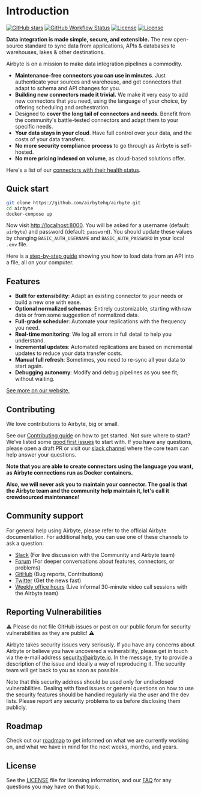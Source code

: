 # Introduction

[![GitHub stars](https://img.shields.io/github/stars/airbytehq/airbyte?style=social&label=Star&maxAge=2592000)](https://GitHub.com/airbytehq/airbyte/stargazers/) [![GitHub Workflow Status](https://img.shields.io/github/workflow/status/airbytehq/airbyte/Airbyte%20CI)](https://github.com/airbytehq/airbyte/actions/workflows/gradle.yml) [![License](https://img.shields.io/static/v1?label=license&message=MIT&color=brightgreen)](https://github.com/airbytehq/airbyte/tree/a9b1c6c0420550ad5069aca66c295223e0d05e27/LICENSE/README.md) [![License](https://img.shields.io/static/v1?label=license&message=ELv2&color=brightgreen)](https://github.com/airbytehq/airbyte/tree/a9b1c6c0420550ad5069aca66c295223e0d05e27/LICENSE/README.md)

**Data integration is made simple, secure, and extensible.**
The new open-source standard to sync data from applications, APIs & databases to warehouses, lakes & other destinations.

Airbyte is on a mission to make data integration pipelines a commodity.

- **Maintenance-free connectors you can use in minutes**. Just authenticate your sources and warehouse, and get connectors that adapt to schema and API changes for you.
- **Building new connectors made it trivial.** We make it very easy to add new connectors that you need, using the language of your choice, by offering scheduling and orchestration.
- Designed to **cover the long tail of connectors and needs**. Benefit from the community's battle-tested connectors and adapt them to your specific needs.
- **Your data stays in your cloud**. Have full control over your data, and the costs of your data transfers.
- **No more security compliance process** to go through as Airbyte is self-hosted.
- **No more pricing indexed on volume**, as cloud-based solutions offer.

Here's a list of our [connectors with their health status](docs/integrations/).

## Quick start

```bash
git clone https://github.com/airbytehq/airbyte.git
cd airbyte
docker-compose up
```

Now visit [http://localhost:8000](http://localhost:8000). You will be asked for a username (default: `airbyte`) and password (default: `password`). You should update these values by changing `BASIC_AUTH_USERNAME` and `BASIC_AUTH_PASSWORD` in your local `.env` file.

Here is a [step-by-step guide](https://github.com/airbytehq/airbyte/tree/e378d40236b6a34e1c1cb481c8952735ec687d88/docs/quickstart/getting-started.md) showing you how to load data from an API into a file, all on your computer.

## Features

- **Built for extensibility**: Adapt an existing connector to your needs or build a new one with ease.
- **Optional normalized schemas**: Entirely customizable, starting with raw data or from some suggestion of normalized data.
- **Full-grade scheduler**: Automate your replications with the frequency you need.
- **Real-time monitoring**: We log all errors in full detail to help you understand.
- **Incremental updates**: Automated replications are based on incremental updates to reduce your data transfer costs.
- **Manual full refresh**: Sometimes, you need to re-sync all your data to start again.
- **Debugging autonomy**: Modify and debug pipelines as you see fit, without waiting.

[See more on our website.](https://airbyte.io/features/)

## Contributing

We love contributions to Airbyte, big or small.

See our [Contributing guide](docs/contributing-to-airbyte/README.md) on how to get started. Not sure where to start? We’ve listed some [good first issues](https://github.com/airbytehq/airbyte/labels/good%20first%20issue) to start with. If you have any questions, please open a draft PR or visit our [slack channel](https://github.com/airbytehq/airbyte/tree/a9b1c6c0420550ad5069aca66c295223e0d05e27/slack.airbyte.io) where the core team can help answer your questions.

**Note that you are able to create connectors using the language you want, as Airbyte connections run as Docker containers.**

**Also, we will never ask you to maintain your connector. The goal is that the Airbyte team and the community help maintain it, let's call it crowdsourced maintenance!**

## Community support

For general help using Airbyte, please refer to the official Airbyte documentation. For additional help, you can use one of these channels to ask a question:

- [Slack](https://slack.airbyte.io) \(For live discussion with the Community and Airbyte team\)
- [Forum](https://discuss.airbyte.io/) \(For deeper conversations about features, connectors, or problems\)
- [GitHub](https://github.com/airbytehq/airbyte) \(Bug reports, Contributions\)
- [Twitter](https://twitter.com/airbytehq) \(Get the news fast\)
- [Weekly office hours](https://airbyte.io/weekly-office-hours/) \(Live informal 30-minute video call sessions with the Airbyte team\)

## Reporting Vulnerabilities

⚠️ Please do not file GitHub issues or post on our public forum for security vulnerabilities as they are public! ⚠️

Airbyte takes security issues very seriously. If you have any concerns about Airbyte or believe you have uncovered a vulnerability, please get in touch via the e-mail address security@airbyte.io. In the message, try to provide a description of the issue and ideally a way of reproducing it. The security team will get back to you as soon as possible.

Note that this security address should be used only for undisclosed vulnerabilities. Dealing with fixed issues or general questions on how to use the security features should be handled regularly via the user and the dev lists. Please report any security problems to us before disclosing them publicly.

## Roadmap

Check out our [roadmap](https://app.harvestr.io/roadmap/view/pQU6gdCyc/launch-week-roadmap) to get informed on what we are currently working on, and what we have in mind for the next weeks, months, and years.

## License

See the [LICENSE](docs/project-overview/licenses/) file for licensing information, and our [FAQ](docs/project-overview/licenses/license-faq.md) for any questions you may have on that topic.
